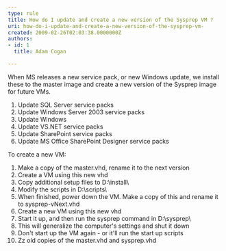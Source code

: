```yaml
---
type: rule
title: How do I update and create a new version of the Sysprep VM ?
uri: how-do-i-update-and-create-a-new-version-of-the-sysprep-vm-
created: 2009-02-26T02:03:38.0000000Z
authors:
- id: 1
  title: Adam Cogan

---
```


 When MS releases a new service pack, or new Windows update, we install these to the master image and create a new version of the Sysprep image for future VMs.  
1. Update SQL Server service packs
2. Update Windows Server 2003 service packs
3. Update Windows
4. Update VS.NET service packs
5. Update SharePoint service packs
6. Update MS Office SharePoint Designer service packs


To create a new VM:

1. Make a copy of the master.vhd, rename it to the next version
2. Create a VM using this new vhd
3. Copy additional setup files to D:\install\
4. Modify the scripts in D:\scripts\
5. When finished, power down the VM. Make a copy of this and rename it to sysprep-vNext.vhd
6. Create a new VM using this new vhd
7. Start it up, and then run the sysprep command in D:\sysprep\
8. This will generalize the computer's settings and shut it down
9. Don't start up the VM again - or it'll run the start up scripts
10. Zz old copies of the master.vhd and sysprep.vhd


